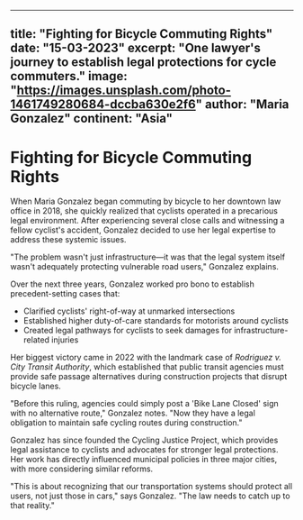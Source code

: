 
---
title: "Fighting for Bicycle Commuting Rights"
date: "15-03-2023"
excerpt: "One lawyer's journey to establish legal protections for cycle commuters."
image: "https://images.unsplash.com/photo-1461749280684-dccba630e2f6"
author: "Maria Gonzalez"
continent: "Asia"
---

# Fighting for Bicycle Commuting Rights

When Maria Gonzalez began commuting by bicycle to her downtown law office in 2018, she quickly realized that cyclists operated in a precarious legal environment. After experiencing several close calls and witnessing a fellow cyclist's accident, Gonzalez decided to use her legal expertise to address these systemic issues.

"The problem wasn't just infrastructure—it was that the legal system itself wasn't adequately protecting vulnerable road users," Gonzalez explains.

Over the next three years, Gonzalez worked pro bono to establish precedent-setting cases that:

- Clarified cyclists' right-of-way at unmarked intersections
- Established higher duty-of-care standards for motorists around cyclists
- Created legal pathways for cyclists to seek damages for infrastructure-related injuries

Her biggest victory came in 2022 with the landmark case of *Rodriguez v. City Transit Authority*, which established that public transit agencies must provide safe passage alternatives during construction projects that disrupt bicycle lanes.

"Before this ruling, agencies could simply post a 'Bike Lane Closed' sign with no alternative route," Gonzalez notes. "Now they have a legal obligation to maintain safe cycling routes during construction."

Gonzalez has since founded the Cycling Justice Project, which provides legal assistance to cyclists and advocates for stronger legal protections. Her work has directly influenced municipal policies in three major cities, with more considering similar reforms.

"This is about recognizing that our transportation systems should protect all users, not just those in cars," says Gonzalez. "The law needs to catch up to that reality."
